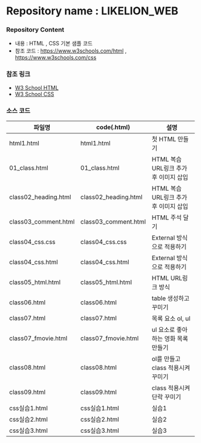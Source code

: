 # Repository name : LIKELION_WEB

### Repository Content
  * 내용 : HTML , CSS 기본 샘플 코드
  * 참조 코드 : https://www.w3schools.com/html , https://www.w3schools.com/css

### 참조 링크
  * [W3 School HTML](https://www.w3schools.com/html)
  * [W3 School CSS](https://www.w3schools.com/css)

### 소스 코드
| 파일명 | code(.html) | 설명 |
|------  |---          |---   |
|html1.html |html1.html | 첫 HTML 만들기 |
|01_class.html |01_class.html | HTML 복습 URL링크 추가후 이미지 삽입 |
|class02_heading.html |class02_heading.html | HTML 복습 URL링크 추가후 이미지 삽입 |
|class03_comment.html |class03_comment.html | HTML 주석 달기 |
|class04_css.css |class04_css.css | External 방식으로 적용하기 |
|class04_css.html |class04_css.html | External 방식으로 적용하기 |
|class05_html.html |class05_html.html | HTML URL링크 방식 |
|class06.html |class06.html | table 생성하고 꾸미기 |
|class07.html |class07.html | 목록 요소 ol, ul |
|class07_fmovie.html |class07_fmovie.html | ul 요소로 좋아하는 영화 목록 만들기 |
|class08.html |class08.html | ol를 만들고 class 적용시켜 꾸미기  |
|class09.html |class09.html | class 적용시켜 단락 꾸미기 |
|css실습1.html |css실습1.html | 실습1 |
|css실습2.html |css실습2.html | 실습2 |
|css실습3.html |css실습3.html | 실습3 |
